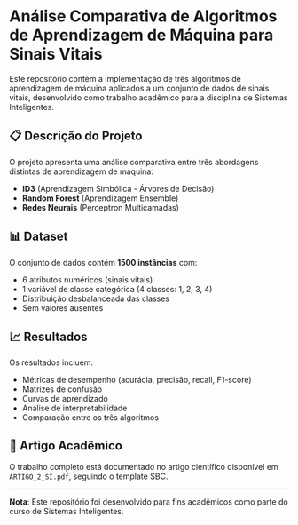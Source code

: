 # Análise Comparativa de Algoritmos de Aprendizagem de Máquina para Sinais Vitais

Este repositório contém a implementação de três algoritmos de aprendizagem de máquina aplicados a um conjunto de dados de sinais vitais, desenvolvido como trabalho acadêmico para a disciplina de Sistemas Inteligentes.

## 📋 Descrição do Projeto

O projeto apresenta uma análise comparativa entre três abordagens distintas de aprendizagem de máquina:

- **ID3** (Aprendizagem Simbólica - Árvores de Decisão)
- **Random Forest** (Aprendizagem Ensemble)
- **Redes Neurais** (Perceptron Multicamadas)

## 📊 Dataset

O conjunto de dados contém **1500 instâncias** com:
- 6 atributos numéricos (sinais vitais)
- 1 variável de classe categórica (4 classes: 1, 2, 3, 4)
- Distribuição desbalanceada das classes
- Sem valores ausentes

## 📈 Resultados

Os resultados incluem:
- Métricas de desempenho (acurácia, precisão, recall, F1-score)
- Matrizes de confusão
- Curvas de aprendizado
- Análise de interpretabilidade
- Comparação entre os três algoritmos

## 📝 Artigo Acadêmico

O trabalho completo está documentado no artigo científico disponível em `ARTIGO_2_SI.pdf`, seguindo o template SBC.

---

**Nota**: Este repositório foi desenvolvido para fins acadêmicos como parte do curso de Sistemas Inteligentes.
